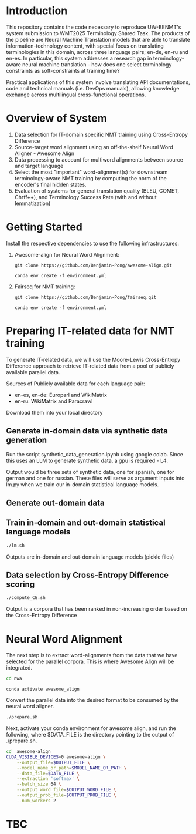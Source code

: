 # Introduction

This repository contains the code necessary to reproduce UW-BENMT's system submission to WMT2025 Terminology Shared Task. The products of the pipeline are Neural Machine Translation models that are able to translate information-technology content, with special focus on translating terminologies in this domain, across three language pairs; en-de, en-ru and en-es. In particular, this system addresses a research gap in terminology-aware neural machine translation - how does one select terminology constraints as soft-constraints at training time?

Practical applications of this system involve translating API documentations, code and technical manuals (i.e. DevOps manuals), allowing knowledge exchange across multilingual cross-functional operations.



# Overview of System

1. Data selection for IT-domain specific NMT training using Cross-Entropy Difference
2. Source-target word alignment using an off-the-shelf Neural Word Aligner - Awesome Align
3. Data processing to account for multiword alignments between source and target language
4. Select the most "important" word-alignment(s) for downstream terminology-aware NMT training by computing the norm of the encoder's final hidden states.
5. Evaluation of systems for general translation quality (BLEU, COMET, Chrff++), and Terminology Success Rate (with and without lemmatization)


# Getting Started

Install the respective dependencies to use the following infrastructures:

1. Awesome-align for Neural Word Alignment:

   ```
   git clone https://github.com/Benjamin-Pong/awesome-align.git
   ```
   
   ```
   conda env create -f environment.yml
   ```


   
3. Fairseq for NMT training:

   
   ```
   git clone https://github.com/Benjamin-Pong/fairseq.git
   ```

   ```
   conda env create -f environment.yml
   ```

# Preparing IT-related data for NMT training


To generate IT-related data, we will use the Moore-Lewis Cross-Entropy Difference approach to retrieve IT-related data from a pool of publicly available parallel data.

Sources of Publicly available data for each language pair:
- en-es, en-de: Europarl and WikiMatrix
- en-ru: WikiMatrix and Paracrawl

Download them into your local directory

## Generate in-domain data via synthetic data generation

Run the script synthetic_data_generation.ipynb using google colab. Since this uses an LLM to generate synthetic data, a gpu is required - L4.

Output would be three sets of synthetic data, one for spanish, one for german and one for russian. These files will serve as argument inputs into lm.py when we train our  in-domain statistical language models.

## Generate out-domain data

## Train in-domain and out-domain statistical language models

```bash
./lm.sh
```

Outputs are in-domain and out-domain language models (pickle files)

## Data selection by Cross-Entropy Difference scoring

```bash
./compute_CE.sh
```

Output is a corpora that has been ranked in non-increasing order based on the Cross-Entropy Difference

# Neural Word Alignment

The next step is to extract word-alignments from the data that we have selected for the parallel corpora. This is where Awesome Align will be integrated.

```bash
cd nwa
```

```
conda activate awesome_align
```

Convert the parallel data into the desired format to be consumed by the neural word aligner.

```bash
./prepare.sh
```

Next, activate your conda environment for awesome align, and run the following, where $DATA_FILE is the directory pointing to the output of ./prepare.sh.

```bash
cd  awesome-align
CUDA_VISIBLE_DEVICES=0 awesome-align \
    --output_file=$OUTPUT_FILE \
    --model_name_or_path=$MODEL_NAME_OR_PATH \
    --data_file=$DATA_FILE \
    --extraction 'softmax' \
    --batch_size 64 \
    --output_word_file=$OUTPUT_WORD_FILE \
    --output_prob_file=$OUTPUT_PROB_FILE \
    --num_workers 2
```
# TBC




